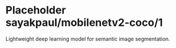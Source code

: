 # Placeholder sayakpaul/mobilenetv2-coco/1
Lightweight deep learning model for semantic image segmentation.

<!-- module-type: image-segmentation -->
<!-- task: image-segmentation -->
<!-- network-architecture: deeplab-mobilenetv2-coco-voc-trainval -->
<!-- dataset: pascal-voc-2012 -->
<!-- fine-tunable: false -->
<!-- license: Apache-2.0 -->